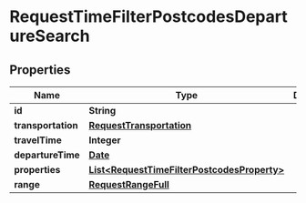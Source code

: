 

# RequestTimeFilterPostcodesDepartureSearch

## Properties

Name | Type | Description | Notes
------------ | ------------- | ------------- | -------------
**id** | **String** |  | 
**transportation** | [**RequestTransportation**](RequestTransportation.md) |  | 
**travelTime** | **Integer** |  | 
**departureTime** | [**Date**](Date.md) |  | 
**properties** | [**List&lt;RequestTimeFilterPostcodesProperty&gt;**](RequestTimeFilterPostcodesProperty.md) |  | 
**range** | [**RequestRangeFull**](RequestRangeFull.md) |  |  [optional]




